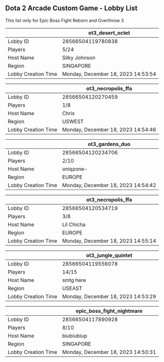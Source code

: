 ## Dota 2 Arcade Custom Game - Lobby List

This list only for Epic Boss Fight Reborn and Overthrow 3

|  | ot3_desert_octet |
| ------ | ------ |
| Lobby ID | 28566504119780838 |
| Players | 5/24 |
| Host Name | Silky Johnson |
| Region | SINGAPORE |
| Lobby Creation Time | Monday, December 18, 2023 14:53:54 |


|  | ot3_necropolis_ffa |
| ------ | ------ |
| Lobby ID | 28566504120270459 |
| Players | 1/8 |
| Host Name | Chris |
| Region | USWEST |
| Lobby Creation Time | Monday, December 18, 2023 14:54:46 |


|  | ot3_gardens_duo |
| ------ | ------ |
| Lobby ID | 28566504120234706 |
| Players | 2/10 |
| Host Name | oniqzone- |
| Region | EUROPE |
| Lobby Creation Time | Monday, December 18, 2023 14:54:42 |


|  | ot3_necropolis_ffa |
| ------ | ------ |
| Lobby ID | 28566504120534719 |
| Players | 3/8 |
| Host Name | Lil Chicha |
| Region | EUROPE |
| Lobby Creation Time | Monday, December 18, 2023 14:55:14 |


|  | ot3_jungle_quintet |
| ------ | ------ |
| Lobby ID | 28566504119556078 |
| Players | 14/15 |
| Host Name | smtg here |
| Region | USEAST |
| Lobby Creation Time | Monday, December 18, 2023 14:53:29 |


|  | epic_boss_fight_nightmare |
| ------ | ------ |
| Lobby ID | 28566504117890928 |
| Players | 8/10 |
| Host Name | biubiubiup |
| Region | SINGAPORE |
| Lobby Creation Time | Monday, December 18, 2023 14:50:31 |


